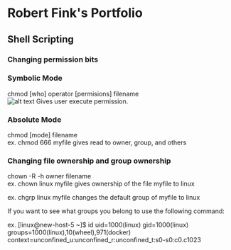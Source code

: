 # Robert Fink's Portfolio

## Shell Scripting

### Changing permission bits

### Symbolic Mode
chmod [who] operator [permisions] filename<br />
![alt text](https://github.com/rfink0002/my-porfolio/blob/master/images/1.png")
Gives user execute permission.

### Absolute Mode
chmod [mode] filename<br />
ex. chmod 666 myfile gives read to owner, group, and others

### Changing file ownership and group ownership
chown -R -h owner filename<br />
ex. chown linux myfile gives ownership of the file myfile to linux

ex. chgrp linux myfile changes the default group of myfile to linux

If you want to see what groups you belong to use the following command:

ex.
[linux@new-host-5 ~]$ id
uid=1000(linux) gid=1000(linux) groups=1000(linux),10(wheel),971(docker) context=unconfined_u:unconfined_r:unconfined_t:s0-s0:c0.c1023
